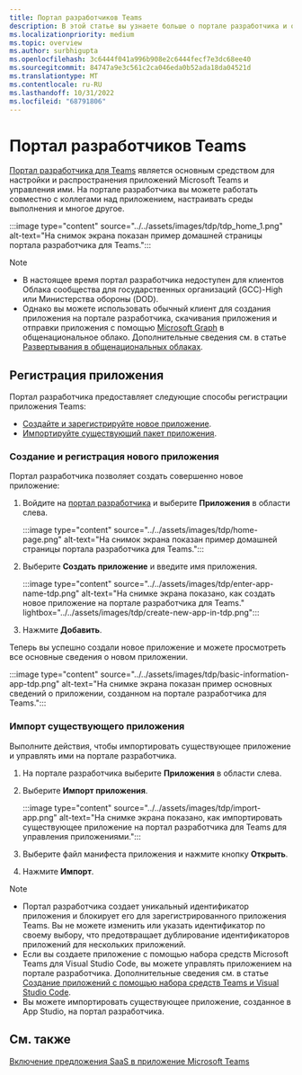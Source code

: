```yaml
---
title: Портал разработчиков Teams
description: В этой статье вы узнаете больше о портале разработчика и о том, как создать новое приложение и импортировать существующее приложение на портале разработчика Teams.
ms.localizationpriority: medium
ms.topic: overview
ms.author: surbhigupta
ms.openlocfilehash: 3c6444f041a996b908e2c6444fecf7e3dc68ee40
ms.sourcegitcommit: 84747a9e3c561c2ca046eda0b52ada18da04521d
ms.translationtype: MT
ms.contentlocale: ru-RU
ms.lasthandoff: 10/31/2022
ms.locfileid: "68791806"
---
```

# <a name="developer-portal-for-teams"></a>Портал разработчиков Teams

<a href="https://dev.teams.microsoft.com" target="_blank">Портал разработчика для Teams</a> является основным средством для настройки и распространения приложений Microsoft Teams и управления ими. На портале разработчика вы можете работать совместно с коллегами над приложением, настраивать среды выполнения и многое другое.

:::image type="content" source="../../assets/images/tdp/tdp_home_1.png" alt-text="На снимок экрана показан пример домашней страницы портала разработчика для Teams.":::

> [!NOTE]
>
> * В настоящее время портал разработчика недоступен для клиентов Облака сообщества для государственных организаций (GCC)-High или Министерства обороны (DOD).
> * Однако вы можете использовать обычный клиент для создания приложения на портале разработчика, скачивания приложения и отправки приложения с помощью [Microsoft Graph](/graph/api/teamsapp-publish?view=graph-rest-1.0&tabs=http&preserve-view=true) в общенациональное облако. Дополнительные сведения см. в статье [Развертывания в общенациональных облаках](/graph/deployments).

## <a name="register-an-app"></a>Регистрация приложения

Портал разработчика предоставляет следующие способы регистрации приложения Teams:

* [Создайте и зарегистрируйте новое приложение](#create-and-register-a-brand-new-app).
* [Импортируйте существующий пакет приложения](#import-an-existing-app).

### <a name="create-and-register-a-brand-new-app"></a>Создание и регистрация нового приложения

Портал разработчика позволяет создать совершенно новое приложение:

1. Войдите на [портал разработчика](https://dev.teams.microsoft.com) и выберите **Приложения** в области слева.

   :::image type="content" source="../../assets/images/tdp/home-page.png" alt-text="На снимок экрана показан пример домашней страницы портала разработчика для Teams.":::

1. Выберите **Создать приложение** и введите имя приложения.

   :::image type="content" source="../../assets/images/tdp/enter-app-name-tdp.png" alt-text="На снимке экрана показано, как создать новое приложение на портале разработчика для Teams." lightbox="../../assets/images/tdp/create-new-app-in-tdp.png":::

1. Нажмите **Добавить**.

Теперь вы успешно создали новое приложение и можете просмотреть все основные сведения о новом приложении.

:::image type="content" source="../../assets/images/tdp/basic-information-app-tdp.png" alt-text="На снимке экрана показан пример основных сведений о приложении, созданном на портале разработчика для Teams.":::

### <a name="import-an-existing-app"></a>Импорт существующего приложения

Выполните действия, чтобы импортировать существующее приложение и управлять ими на портале разработчика.

1. На портале разработчика выберите **Приложения** в области слева.
1. Выберите **Импорт приложения**.

   :::image type="content" source="../../assets/images/tdp/import-app.png" alt-text="На снимке экрана показано, как импортировать существующее приложение на портал разработчика для Teams для управления приложениями.":::

1. Выберите файл манифеста приложения и нажмите кнопку **Открыть**.
1. Нажмите **Импорт**.

> [!NOTE]
>
> * Портал разработчика создает уникальный идентификатор приложения и блокирует его для зарегистрированного приложения Teams. Вы не можете изменить или указать идентификатор по своему выбору, что предотвращает дублирование идентификаторов приложений для нескольких приложений.
> * Если вы создаете приложение с помощью набора средств Microsoft Teams для Visual Studio Code, вы можете управлять приложением на портале разработчика. Дополнительные сведения см. в статье [Создание приложений с помощью набора средств Teams и Visual Studio Code](~/toolkit/visual-studio-code-overview.md).
> * Вы можете импортировать существующее приложение, созданное в App Studio, на портал разработчика.

## <a name="see-also"></a>См. также

[Включение предложения SaaS в приложение Microsoft Teams](~/concepts/deploy-and-publish/appsource/prepare/include-saas-offer.md)
